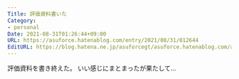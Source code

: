 ```yaml
---
Title: 評価資料書いた
Category:
- personal
Date: 2021-08-31T01:26:44+09:00
URL: https://asuforce.hatenablog.com/entry/2021/08/31/012644
EditURL: https://blog.hatena.ne.jp/asuforcegt/asuforce.hatenablog.com/atom/entry/26006613803059946
---
```


評価資料を書き終えた。
いい感じにまとまったが果たして...
